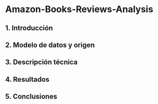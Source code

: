 # Amazon-Books-Reviews-Analysis

## 1. Introducción
## 2. Modelo de datos y origen
## 3. Descripción técnica
## 4. Resultados
## 5. Conclusiones

 
